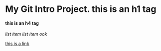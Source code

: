 # My Git Intro Project. this is an h1 tag

#### this is an h4 tag

*list item*
*list item*
*ook*

[this is a link](http://github.com)